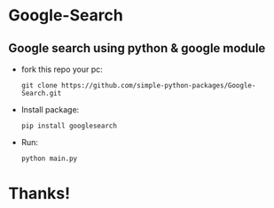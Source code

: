 # Google-Search
## Google search using python &amp; google module
- fork this repo your pc:
  ```
  git clone https://github.com/simple-python-packages/Google-Search.git
  ```
- Install package:
  ```
  pip install googlesearch
  ```
- Run:
  ```
  python main.py
  ```

# Thanks!
